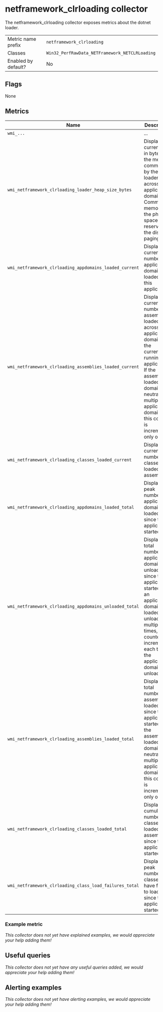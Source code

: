 # netframework_clrloading collector

The netframework_clrloading collector exposes metrics about the dotnet loader.

|||
-|-
Metric name prefix  | `netframework_clrloading`
Classes             | `Win32_PerfRawData_NETFramework_NETCLRLoading`
Enabled by default? | No

## Flags

None

## Metrics

Name | Description | Type | Labels
-----|-------------|------|-------
`wmi_...` | ... | counter/gauge/histogram/summary | ...
`wmi_netframework_clrloading_loader_heap_size_bytes` | Displays the current size, in bytes, of the memory committed by the class loader across all application domains. Committed memory is the physical space reserved in the disk paging file. | gauge | `process`
`wmi_netframework_clrloading_appdomains_loaded_current` | Displays the current number of application domains loaded in this application. | gauge | `process`
`wmi_netframework_clrloading_assemblies_loaded_current` | Displays the current number of assemblies loaded across all application domains in the currently running application. If the assembly is loaded as domain-neutral from multiple application domains, this counter is incremented only once. | gauge | `process`
`wmi_netframework_clrloading_classes_loaded_current` | Displays the current number of classes loaded in all assemblies. | gauge | `process`
`wmi_netframework_clrloading_appdomains_loaded_total` | Displays the peak number of application domains loaded since the application started. | counter | `process`
`wmi_netframework_clrloading_appdomains_unloaded_total` | Displays the total number of application domains unloaded since the application started. If an application domain is loaded and unloaded multiple times, this counter increments each time the application domain is unloaded. | counter | `process`
`wmi_netframework_clrloading_assemblies_loaded_total` | Displays the total number of assemblies loaded since the application started. If the assembly is loaded as domain-neutral from multiple application domains, this counter is incremented only once. | counter | `process`
`wmi_netframework_clrloading_classes_loaded_total` | Displays the cumulative number of classes loaded in all assemblies since the application started. | counter | `process`
`wmi_netframework_clrloading_class_load_failures_total` | Displays the peak number of classes that have failed to load since the application started. | counter | `process`

### Example metric
_This collector does not yet have explained examples, we would appreciate your help adding them!_

## Useful queries
_This collector does not yet have any useful queries added, we would appreciate your help adding them!_

## Alerting examples
_This collector does not yet have alerting examples, we would appreciate your help adding them!_
